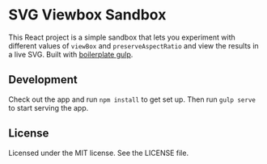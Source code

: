 # SVG Viewbox Sandbox

This React project is a simple sandbox that lets you experiment with different values of `viewBox` and `preserveAspectRatio` and view the results in a live SVG.  Built with [boilerplate gulp](https://github.com/justinmc/boilerplate-gulp).

## Development
Check out the app and run `npm install` to get set up.  Then run `gulp serve` to start serving the app.

## License
Licensed under the MIT license.  See the LICENSE file.

